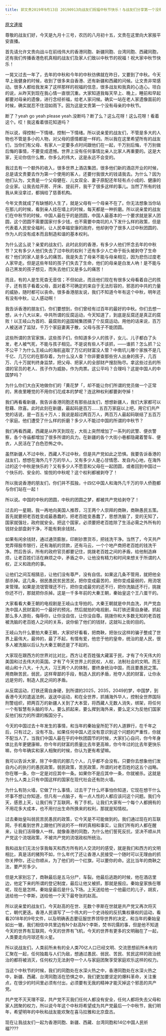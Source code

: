 ```yaml
---
title: 郭文贵2019年9月13日 20190913向战友们祝福中秋节快乐！与战友们分享第一个没有母亲的中秋节的感受！中秋团圆夜，灭共倒计时!
---
```


[原文連接](https://gnews.org/ThreadView/53483085)

尊敬的战友们好，今天是九月十三号，农历的八月初十五，文贵在这里向大家报平安直播。


首先请允许文贵向战斗在前线伟大的香港同胞、新疆同胞、台湾同胞、西藏同胞，还有我们传播香港危机真相的战友们及家人们致以中秋节的祝福！祝大家中秋节快乐！


一晃又过去一年了，去年的中秋和今年的中秋彷佛就在昨日，又要到了中秋。今天早上我健身的时候，收到了很多来自香港、还有新疆和西藏的问候。让文贵非常感动。很多人都给我发来了这样那样的祝福的信息，很多战友和我真的心连心。坦白的说，从昨天到现在我心情一直很沉重。大家知道我每天早上、晚上，睡前和早起都要对母亲的遗像，进行念经祈福，给老人家问候。确实一站在老人家遗像面前的时候，确实就忍不住泪如雨下。因为这是文贵第一个没有母亲的中秋节。


断了？yeah go yeah please yeah.没断吗？断了么？这么花呀！这么花呀！看着这个。哎！我这看着很花知道吗？


所以说，得控制一下情绪，控制一下情绪。所以说亲爱的战友们，不管是多大的人物也不管是多小的人物，对父母的感情都是一样的。所以我在这里希望所有的战友们，当你们有父母、有家人一定要多点时间跟他们在一起，千万别后悔，千万别做后悔的事情，不要变成遗憾。世界上没有任何事情比亲人比家人再重要的。这是大家，无论你信什么教，你多么的伟大，这是永远不会变的。


我过去有一个额外的收入，很多世界上酒店集团，很多他们新的酒店开业的时候，总是请文贵要去作为第一个使用的客人，还要付我很大的钱请我去。为什么？因为他们认为，文贵是一个父母健在、儿女双全、妻子原配还年轻有点小成的、健康的企业家。让我去给开房、开床、提前开，我干了很多这样的事儿。当然了所有的钱我从来没拿过，都捐给了慈善机构。


今年文贵就成了有缺憾的人生了，就是父母有一个母亲不在了。你无法想象当你站在那儿的时候，看到亲人挂在墙上的时候，每天都是一种折磨。所以说亲爱的战友们在中秋节的时候，中国人最在乎的是团圆，中国人最基本的一个要求就是家人团圆，这个团圆不需要国家付多少钱，也不需要中南坑的人下发什么样的政策，但是代表着人民安全福利，让人民幸福安康的政府，他却剥夺了很多人过中秋团圆的、作为人的没有成本而且制造和谐的基本权利。


为什么这么说？亲爱的战友们，此时此刻的香港，有多少人他们怀念去年的中秋节？又有多少人他们失去了过中秋的权利？还有多少人亡命于街头被剥夺了生命权？他们的家人是多么的痛苦。我是失去了母亲不能与母亲相见，因为悲伤过度老人家早走。但是这些年轻的孩子们失去了生命，他们的母亲是白发人吶！是不能与自己黑发的孩子想见，而失去他们又是多么的痛苦！


而且，有的人是生死杳无音信；不但如此，而且他们现在有很多父母看着自己的孩子，还有孩子看着父母，面对着不可确定的来自于无法形容的，邪恶的中共的力量的威胁，随时都可以丧命。很多香港朋友说，我们不知道今年有这个中秋，明年还有没有中秋，让人感动啊！


我告诉香港的朋友们，你们要想到，你们曾经有过百年的最好的中秋。你们去想一想，从十八大以来，中共所谓的反腐运动，今天知道了，到底是反腐还是真正的腐败！以王岐山为首的、最腐败的盗国贼集团搞了个反腐运动。用他的话来说，百万人被送进了监狱，千万个家庭妻离子散，父母与孩子不能团圆。


这些所谓的贪官家族，这些孩子们，你知道多少人的孩子，女儿、儿子都白了头发，老人被气死，不能与孩子相见。不是说有些人不该抓，——谁抓？怎么抓？公不公平？为什么王岐山的海航盗取了万亿的财富没人管？中南坑儿哪个家族不是几千亿、几万亿的在那存着，为什么没人查？你非要查那些穷人出身的孩子，几百万、几十万就判终身监禁，把父母、把家人的全部财产搜刮殆尽。拿这些过去的所谓的官员的老人、孩子作为威胁，作为肉票。这公平吗？合理吗？这是中国人的中国梦吗？


为什么你们大白天地做你们的「黄花梦「，却不能让你们所谓的党员做一个正常的，黑夜里睡觉的不用你们花成本的梦呢？连这种权利都要剥夺掉！


我们再看看新疆，我告诉香港同胞还有那些战友们，想想新疆人，我们大家都可以慰藉、欣喜。此时此刻在新疆，最起码是百万……五百万家庭以上吧，用它们共产党的话说，是一百五十万人；我说是超过两百万人，两百万人最起码联结了五百万个家庭。他们遭受了什么样的折磨？多少人不能过中国的所谓的中秋节？


我们再看西藏，西藏是从昨天到现在，大街上突然增加了一系列的武警、便衣警察，各个寺庙都增加了很多所谓的兵力。在新疆的各个大街小巷都隐藏着警车、便衣，人民活在了白色恐怖之中。


虽然新疆人不过中秋，西藏人不过中秋，但是共产党如此之恐惧。我要告诉香港的战友们，想想在海外几千万的华人，又有多少人是心甘情愿、发自内心地，在海外过的这个中秋是快乐的？又有多少人不愿意和父母在一起团圆，或者回到中国过一个快乐的、安全的、愉悦的中秋呢？这个权利都被剥夺了！


所以我说香港的朋友们，你们并不孤独，十四亿中国人和海外几千万的华人侨胞都与你们站在一起！


所以说。中国的中秋的团圆，中秋的团圆之梦，都被共产党给剥夺了！


过去的一星期，我一再地向美国人推荐，习王两个人崇拜的商鞅，商鞅愚民五策。首先就要把老百姓变成最愚蠢的，把老百姓变愚蠢了，思想洗脑了，变的无知了，国家就强壮，政府就安全。把这个国家，必须要把老百姓除了生活必需之外所有的钱财全部盘剥干净，不能有剩余钱财。


如果有闲余钱财，通过通货膨胀，印刷钞票货币，把钱洗干净。当然了，今天共产党弄得股市银行，还有海航的贷款，还有马云，一个个地产商把老百姓的钱洗干净。然后告诉，所有的政府官员都要记住，挑拨老百姓之间的矛盾，给他制造麻烦，让老百姓们活在麻烦之中，矛盾之中，让他没有精力和时间来想关于所谓的人权，正义和政府的事。


让他们之间互相猜忌，让他们没有尊严，没有自信。如果这几条不管用，就把他全部杀掉。这几条，弱民愚民贫民苦民，把你变成最苦的，把你变成最弱的，用流氓来管理。如果是流氓管理还不行，把你变成最穷的还不行，把你洗脑还不行，挑拨你还不行，那就把你杀掉。这是一千多年前的大秦王朝，秦始皇这个王八蛋干的。


大家看看大秦王朝的电视剧是王岐山主导拍的。大秦王朝就是中共血洗，共产党血洗中国人民财富的一个最好的预兆，然后就拍的电视剧，叫打铁还需自身硬。抓起那么多人游街，侮辱你，让你没自信，让你没自尊。挑拨你和大多数无知的老百姓被洗脑的老百姓人之间的关系，说你偷了他们的钱财，这就叫上街的目的。


王岐山为什么要拍大秦王朝，大家好好看看，把商鞅，把张仪这样的骗子整成了世界上最伟大，最帅的，最了不起，有情有爱，他忠于他的皇帝，统治的是人民，很多人被洗脑以后认为大秦王朝还是了不起的。


大家现在跟西方的世界对比对比，西方让老百姓强大藏富于民，才有了今天伟大的美国和过去伟大的英国。才有了今天世界上的民权，人权，法制社会的文明。而王岐山和十八大，十九大，习王两个人的体制，要终身统治中国，而且要愚民之策。用商鞅苦民，弱民，这样卑鄙的手段，制造人民的矛盾，抢夺人民的财富，让你永远是穷的，制造人民之间的矛盾。


从反腐运动，打铁还需自身硬，到所谓的2025，2035，2049的梦，中国梦，到香港今天的遣返法例，返送中运动，和在全世界，抓捕海外华人，控制全世界国际刑警组织，把两百万的新疆人关到了大本营，将西藏人无数人消失，绑架，将任何一个有智慧有头脑的华人，要么抓起来，要么撵到海外来，要么定义为反他们国家反他们权力的所谓的叛国分子。


今天的中国过去十年发生的事情，和当年的秦始皇所犯下的人道罪行，在千年之后，只有过之，没有不及。如果任何中国人还没有意识到这个问题的严重性，你就不配当人了。当我们中国人最在乎的中秋团圆节的时候，大家扪心自问，你今年身体比去年更健康嘛，你今年的财富的质量比去年更高嘛，你今年过的比去年更快乐嘛，你今年确实和家人相聚的时候，你认为更有希望嘛。


我可以告诉大家，除了中南坑的那几个人，几乎都不会没有。只要你去想象他们发自内心的执行的愚民政策，弱民政策，苦民政策，所谓的对老百姓的这五个战略。你在哪一条，你一定是对应其中一条。如果你不是应其中一条，你就被杀。这就是为什么人类上只有中国这样的国家在现代社会还有防火墙。


为什么有防火墙，它做了什么事情，过去干了什么坏事怕你知道，它现在想干什么坏事不想让你知道，但凡有一点脑子，有一点人性的人都应该问这个问题。我们今天，感恩上天，让我们有了互联网，有了手机，让我们大家有一个每个人都拥有的不用花多大成本，也不用付出生命所换来的权利，那就是知情权。

过去秦始皇叫弱民苦民愚民的政策，它今天是不可能做到的。我们通过现在的互联网，手机看到世界上跟他们所说的不一样的真相和事实，让我们所有的人都在醒来，让我们活得像人一样。就像香港的同胞，为什么他们誓死反抗，坚决不顺从共产党这个流氓政策，不被共产党的流氓政权所统治。


我和战友们无法分享我每天和西方所有的人交流时的感受，就是我们和西方的文明相比，真是活的猪狗不如，什么年代了还让香港人民接受一个随时可以无理由的抓你关押你，还让你顺从，为了他们的一个红旗，可以要你的命。这比当年的商鞅之法，要严厉多少。


但是大家别忘了，商鞅最后是五马分尸，车裂。他最后逃跑的时候，他在酒店里边，他定下来的所谓的登记制度，最后让他又被抓，那就是报应。秦始皇家族在哪呢，现在是怎样。秦始皇最后是什么下场。上天送给他一个他最烂的儿子，胡亥，送给他一个李斯，送给他一个天下最夸张的赵高。



所以说亲爱的战友们，今天赵高的在世、无数个李斯在世就是共产党又再次将灭亡，朝代更迭。香港人民谱写了一个伟大的一个史诗般的反抗集权暴权的运动，看看2018年的9号文件，以及明确表态要征服世界领导世界的决定，和当年的秦始皇如出一辙，我们相信中共里边有N个赵高N个李斯，焚书坑儒的事，但是他不知道今天的世界有互联网，今天的世界有飞机，今天的世界有更多的文明融在了一起，人类要走向月球还有火星。


所以说战友们，人类前所未有的全人类70亿人口已经文明、交流思想前所未有的汇聚在一起，任何独裁与人们为敌，想通过愚民、弱民、苦民、贫民这样的政治统治的都将被消灭，任何权力无法剥夺一个人与家庭团聚享受家庭欢乐这样的权力。


当这个中秋节的时候，我们的同胞处在水深火热之中，香港同胞处在水深火热之中，新疆、西藏、台湾同胞活在恐惧之中，我们更加要坚定的爆料革命，关注重点，在很少的时间里必须有付出，必须要有无我的精神才能灭掉这个邪恶的共产党。


共产党不灭天理不容，共产党不灭我们任何人都没有安全，任何人都将失去父母和家人团聚的权力，所以说今年这个中秋将希望成为共产党最后一个中秋节，我们明年，希望明年的中秋和战友能欢聚在喜马拉雅和北京盘古。


现在让我战友们一起为香港同胞、新疆、西藏、台湾同胞和14亿中国人民祈福????
